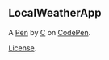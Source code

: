 LocalWeatherApp
---------------


A [Pen](http://codepen.io/Cosias/pen/jVYKYL) by [C](http://codepen.io/Cosias) on [CodePen](http://codepen.io/).

[License](http://codepen.io/Cosias/pen/jVYKYL/license).